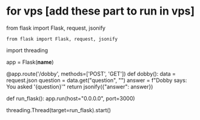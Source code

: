 # for vps [add these part to run in vps]

from flask import Flask, request, jsonify

    from flask import Flask, request, jsonify
import threading

app = Flask(__name__)

@app.route('/dobby', methods=['POST', 'GET'])
def dobby():
    data = request.json
    question = data.get("question", "")
    answer = f"Dobby says: You asked '{question}'"
    return jsonify({"answer": answer})

def run_flask():
    app.run(host="0.0.0.0", port=3000)

threading.Thread(target=run_flask).start()  